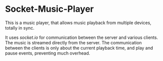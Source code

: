# Socket-Music-Player
This is a music player, that allows music playback from multiple devices, totally in sync.


It uses *socket.io* for communication between the server and various clients. The music is streamed directly from the server. The communication between the clients is only about the current playback time, and play and pause events, preventing much overhead.
